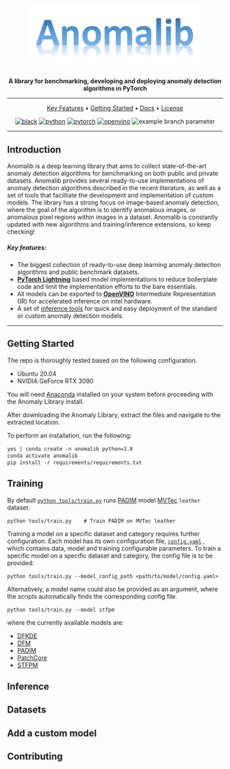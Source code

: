 <div align="center">

<img src="docs/anomalib.png" width="400px">

**A library for benchmarking, developing and deploying anomaly detection algorithms in PyTorch**
___

[Key Features](#key-features) •
[Getting Started](#getting-started) •
[Docs](https://openvinotoolkit.github.io/anomalib) •
[License](https://github.com/openvinotoolkit/anomalib/blob/development/LICENSE)

[![black](https://img.shields.io/badge/code%20style-black-000000.svg)]()
[![python](https://img.shields.io/badge/python-3.6%2B-green)]()
[![pytorch](https://img.shields.io/badge/pytorch-1.7.1%2B-orange)]()
[![openvino](https://img.shields.io/badge/openvino-2021.4-purple)]()
![example branch parameter](https://github.com/openvinotoolkit/anomalib/actions/workflows/tox.yml/badge.svg?branch=development)

</div>

___

## Introduction
Anomalib is a deep learning library that aims to collect state-of-the-art anomaly detection algorithms for benchmarking on both public and private datasets. Anomalib provides several ready-to-use implementations of anomaly detection algorithms described in the recent literature, as well as a set of tools that facilitate the development and implementation of custom models. The library has a strong focus on image-based anomaly detection, where the goal of the algorithm is to identify anomalous images, or anomalous pixel regions within images in a dataset. Anomalib is constantly updated with new algorithms and training/inference extensions, so keep checking!

##### Key features:
- The biggest collection of ready-to-use deep learning anomaly detection algorithms and public benchmark datasets.
- [**PyTorch Lightning**](https://www.pytorchlightning.ai/) based model implementations to reduce boilerplate code and limit the implementation efforts to the bare essentials.
- All models can be exported to [**OpenVINO**](https://www.intel.com/content/www/us/en/developer/tools/openvino-toolkit/overview.html) Intermediate Representation (IR) for accelerated inference on intel hardware.
- A set of [inference tools](#inference) for quick and easy deployment of the standard or custom anomaly detection models.

___
## Getting Started
The repo is thoroughly tested based on the following configuration.
*  Ubuntu 20.04
*  NVIDIA GeForce RTX 3090

You will need [Anaconda](https://www.anaconda.com/products/individual) installed on your system before proceeding with the Anomaly Library install.

After downloading the Anomaly Library, extract the files and navigate to the extracted location.

To perform an installation, run the following:
```
yes | conda create -n anomalib python=3.8
conda activate anomalib
pip install -r requirements/requirements.txt
```

## Training

By default [`python tools/train.py`](https://gitlab-icv.inn.intel.com/algo_rnd_team/anomaly/-/blob/development/train.py)
runs [PADIM](https://arxiv.org/abs/2011.08785) model [MVTec](https://www.mvtec.com/company/research/datasets/mvtec-ad) `leather` dataset.
```
python tools/train.py    # Train PADIM on MVTec leather
```

Training a model on a specific dataset and category requires further configuration. Each model has its own configuration
file, [`config.yaml`](https://gitlab-icv.inn.intel.com/algo_rnd_team/anomaly/-/blob/development/stfpm/anomalib/models/stfpm/config.yaml)
, which contains data, model and training configurable parameters. To train a specific model on a specific dataset and
category, the config file is to be provided:
```
python tools/train.py --model_config_path <path/to/model/config.yaml>
```

Alternatively, a model name could also be provided as an argument, where the scripts automatically finds the corresponding config file.
```
python tools/train.py --model stfpm
```
where the currently available models are:
* [DFKDE](https://github.com/openvinotoolkit/anomalib/tree/development/anomalib/models/dfkde)
* [DFM](https://github.com/openvinotoolkit/anomalib/tree/development/anomalib/models/dfm)
* [PADIM](https://github.com/openvinotoolkit/anomalib/tree/development/anomalib/models/padim)
* [PatchCore](https://github.com/openvinotoolkit/anomalib/tree/development/anomalib/models/patchcore)
* [STFPM](https://github.com/openvinotoolkit/anomalib/tree/development/anomalib/models/stfpm)

## Inference

## Datasets

## Add a custom model

## Contributing
